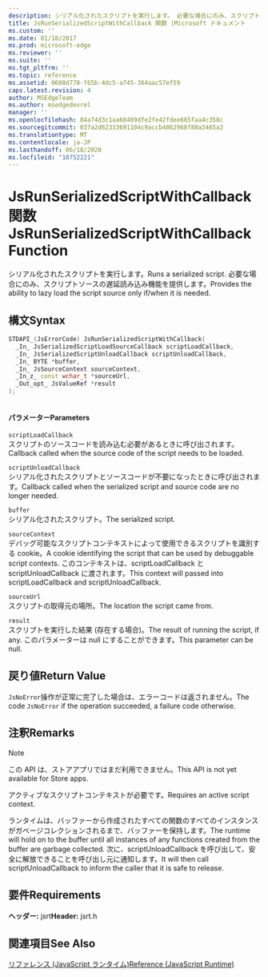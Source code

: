 ```yaml
---
description: シリアル化されたスクリプトを実行します。 必要な場合にのみ、スクリプトソースの遅延読み込み機能を提供します。
title: JsRunSerializedScriptWithCallback 関数 |Microsoft ドキュメント
ms.custom: ''
ms.date: 01/18/2017
ms.prod: microsoft-edge
ms.reviewer: ''
ms.suite: ''
ms.tgt_pltfrm: ''
ms.topic: reference
ms.assetid: 0608d778-f65b-4dc5-a745-364aac57ef59
caps.latest.revision: 4
author: MSEdgeTeam
ms.author: msedgedevrel
manager: ''
ms.openlocfilehash: 84a74d3c1aa68469dfe2fe42fdee685faa4c358c
ms.sourcegitcommit: 037a2d62333691104c9accb4862968f80a3465a2
ms.translationtype: MT
ms.contentlocale: ja-JP
ms.lasthandoff: 06/18/2020
ms.locfileid: "10752221"
---
```

# <span data-ttu-id="be7c4-104">JsRunSerializedScriptWithCallback 関数</span><span class="sxs-lookup"><span data-stu-id="be7c4-104">JsRunSerializedScriptWithCallback Function</span></span>
<span data-ttu-id="be7c4-105">シリアル化されたスクリプトを実行します。</span><span class="sxs-lookup"><span data-stu-id="be7c4-105">Runs a serialized script.</span></span> <span data-ttu-id="be7c4-106">必要な場合にのみ、スクリプトソースの遅延読み込み機能を提供します。</span><span class="sxs-lookup"><span data-stu-id="be7c4-106">Provides the ability to lazy load the script source only if/when it is needed.</span></span>  
  
## <span data-ttu-id="be7c4-107">構文</span><span class="sxs-lookup"><span data-stu-id="be7c4-107">Syntax</span></span>  
  
```cpp  
STDAPI_(JsErrorCode) JsRunSerializedScriptWithCallback(  
  _In_ JsSerializedScriptLoadSourceCallback scriptLoadCallback,  
  _In_ JsSerializedScriptUnloadCallback scriptUnloadCallback,  
  _In_ BYTE *buffer,  
  _In_ JsSourceContext sourceContext,  
  _In_z_ const wchar_t *sourceUrl,  
  _Out_opt_ JsValueRef *result  
);  
  
```  
  
#### <span data-ttu-id="be7c4-108">パラメーター</span><span class="sxs-lookup"><span data-stu-id="be7c4-108">Parameters</span></span>  
 `scriptLoadCallback`  
 <span data-ttu-id="be7c4-109">スクリプトのソースコードを読み込む必要があるときに呼び出されます。</span><span class="sxs-lookup"><span data-stu-id="be7c4-109">Callback called when the source code of the script needs to be loaded.</span></span>  
  
 `scriptUnloadCallback`  
 <span data-ttu-id="be7c4-110">シリアル化されたスクリプトとソースコードが不要になったときに呼び出されます。</span><span class="sxs-lookup"><span data-stu-id="be7c4-110">Callback called when the serialized script and source code are no longer needed.</span></span>  
  
 `buffer`  
 <span data-ttu-id="be7c4-111">シリアル化されたスクリプト。</span><span class="sxs-lookup"><span data-stu-id="be7c4-111">The serialized script.</span></span>  
  
 `sourceContext`  
 <span data-ttu-id="be7c4-112">デバッグ可能なスクリプトコンテキストによって使用できるスクリプトを識別する cookie。</span><span class="sxs-lookup"><span data-stu-id="be7c4-112">A cookie identifying the script that can be used by debuggable script contexts.</span></span>     <span data-ttu-id="be7c4-113">このコンテキストは、scriptLoadCallback と scriptUnloadCallback に渡されます。</span><span class="sxs-lookup"><span data-stu-id="be7c4-113">This context will passed into scriptLoadCallback and scriptUnloadCallback.</span></span>  
  
 `sourceUrl`  
 <span data-ttu-id="be7c4-114">スクリプトの取得元の場所。</span><span class="sxs-lookup"><span data-stu-id="be7c4-114">The location the script came from.</span></span>  
  
 `result`  
 <span data-ttu-id="be7c4-115">スクリプトを実行した結果 (存在する場合)。</span><span class="sxs-lookup"><span data-stu-id="be7c4-115">The result of running the script, if any.</span></span> <span data-ttu-id="be7c4-116">このパラメーターは null にすることができます。</span><span class="sxs-lookup"><span data-stu-id="be7c4-116">This parameter can be null.</span></span>  
  
## <span data-ttu-id="be7c4-117">戻り値</span><span class="sxs-lookup"><span data-stu-id="be7c4-117">Return Value</span></span>  
 <span data-ttu-id="be7c4-118">`JsNoError`操作が正常に完了した場合は、エラーコードは返されません。</span><span class="sxs-lookup"><span data-stu-id="be7c4-118">The code `JsNoError` if the operation succeeded, a failure code otherwise.</span></span>  
  
## <span data-ttu-id="be7c4-119">注釈</span><span class="sxs-lookup"><span data-stu-id="be7c4-119">Remarks</span></span>  
  
> [!NOTE]
>  <span data-ttu-id="be7c4-120">この API は、ストアアプリではまだ利用できません。</span><span class="sxs-lookup"><span data-stu-id="be7c4-120">This API is not yet available for Store apps.</span></span>  
  
 <span data-ttu-id="be7c4-121">アクティブなスクリプトコンテキストが必要です。</span><span class="sxs-lookup"><span data-stu-id="be7c4-121">Requires an active script context.</span></span>  
  
 <span data-ttu-id="be7c4-122">ランタイムは、バッファーから作成されたすべての関数のすべてのインスタンスがガベージコレクションされるまで、バッファーを保持します。</span><span class="sxs-lookup"><span data-stu-id="be7c4-122">The runtime will hold on to the buffer until all instances of any functions created from     the buffer are garbage collected.</span></span>  <span data-ttu-id="be7c4-123">次に、scriptUnloadCallback を呼び出して、安全に解放できることを呼び出し元に通知します。</span><span class="sxs-lookup"><span data-stu-id="be7c4-123">It will then call scriptUnloadCallback to inform the     caller that it is safe to release.</span></span>  
  
## <span data-ttu-id="be7c4-124">要件</span><span class="sxs-lookup"><span data-stu-id="be7c4-124">Requirements</span></span>  
 <span data-ttu-id="be7c4-125">**ヘッダー:** jsrt</span><span class="sxs-lookup"><span data-stu-id="be7c4-125">**Header:** jsrt.h</span></span>  
  
## <span data-ttu-id="be7c4-126">関連項目</span><span class="sxs-lookup"><span data-stu-id="be7c4-126">See Also</span></span>  
 [<span data-ttu-id="be7c4-127">リファレンス (JavaScript ランタイム)</span><span class="sxs-lookup"><span data-stu-id="be7c4-127">Reference (JavaScript Runtime)</span></span>](../chakra-hosting/reference-javascript-runtime.md)